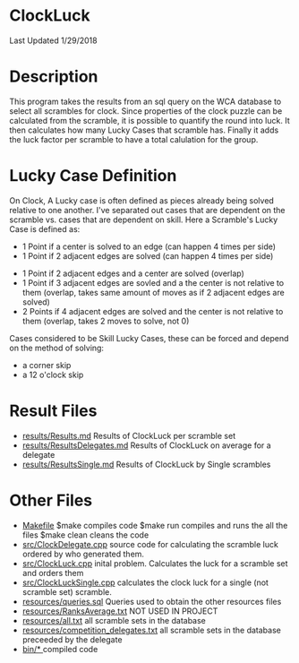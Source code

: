 # ClockLuck

Last Updated 1/29/2018

# Description 
This program takes the results from an sql query on the WCA database to select
all scrambles for clock. Since properties of the clock puzzle can be calculated 
from the scramble, it is possible to quantify the round into luck.  It then 
calculates how many Lucky Cases that scramble has. Finally it adds the luck 
factor per scramble to have a total calulation for the group.

# Lucky Case Definition
On Clock, A Lucky case is often defined as pieces already being solved relative
to one another. I've separated out cases that are dependent on the scramble vs.
cases that are dependent on skill. Here a Scramble's Lucky Case is defined as:
 + 1 Point if a center is solved to an edge (can happen 4 times per side)
 + 1 Point if 2 adjacent edges are solved (can happen 4 times per side)
 - 1 Point if 2 adjacent edges and a center are solved (overlap)
 - 1 Point if 3 adjacent edges are sovled and a the center is not relative to them
     (overlap, takes same amount of moves as if 2 adjacent edges are solved)
 - 2 Points if 4 adjacent edges are solved and the center is not relative to them
     (overlap, takes 2 moves to solve, not 0) 

Cases considered to be Skill Lucky Cases, these can be forced and depend on the method of solving:
 - a corner skip
 - a 12 o'clock skip

# Result Files
 - [results/Results.md](https://github.com/Jambrose777/JacobAmbroseWCAStatistics/blob/master/ClockLuck/results/Results.md)
	Results of ClockLuck per scramble set
 - [results/ResultsDelegates.md](https://github.com/Jambrose777/JacobAmbroseWCAStatistics/blob/master/ClockLuck/results/ResultsDelegates.md)
	Results of ClockLuck on average for a delegate
 - [results/ResultsSingle.md](https://github.com/Jambrose777/JacobAmbroseWCAStatistics/blob/master/ClockLuck/results/ResultsSingle.md)
	Results of ClockLuck by Single scrambles

# Other Files
 - [Makefile](https://github.com/Jambrose777/JacobAmbroseWCAStatistics/blob/master/ClockLuck/Makefile)
	$make
		compiles code
	$make run 
		compiles and runs the all the files
	$make clean
		cleans the code
 - [src/ClockDelegate.cpp](https://github.com/Jambrose777/JacobAmbroseWCAStatistics/blob/master/ClockLuck/src/ClockDelegate.cpp)
	source code for calculating the scramble luck ordered by who generated them.
 - [src/ClockLuck.cpp](https://github.com/Jambrose777/JacobAmbroseWCAStatistics/blob/master/ClockLuck/src/ClockLuck.cpp)
	inital problem. Calculates the luck for a scramble set and orders them
 - [src/ClockLuckSingle.cpp](https://github.com/Jambrose777/JacobAmbroseWCAStatistics/blob/master/ClockLuck/src/ClockLuckSingle.cpp)
	calculates the clock luck for a single (not scramble set) scramble.
 - [resources/queries.sql](https://github.com/Jambrose777/JacobAmbroseWCAStatistics/blob/master/ClockLuck/resources/Queries.txt)
	Queries used to obtain the other resources files
 - [resources/RanksAverage.txt](https://github.com/Jambrose777/JacobAmbroseWCAStatistics/blob/master/ClockLuck/resources/RanksAverage.txt)
	NOT USED IN PROJECT
 - [resources/all.txt](https://github.com/Jambrose777/JacobAmbroseWCAStatistics/blob/master/ClockLuck/resources/all.txt)
	all scramble sets in the database
 - [resources/competition_delegates.txt](https://github.com/Jambrose777/JacobAmbroseWCAStatistics/blob/master/ClockLuck/resources/competition_delegates.txt)
	all scramble sets in the database preceeded by the delegate
 - [bin/* ](https://github.com/Jambrose777/JacobAmbroseWCAStatistics/tree/master/ClockLuck/bin)
	compiled code

